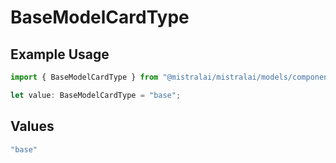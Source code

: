 # BaseModelCardType

## Example Usage

```typescript
import { BaseModelCardType } from "@mistralai/mistralai/models/components";

let value: BaseModelCardType = "base";
```

## Values

```typescript
"base"
```